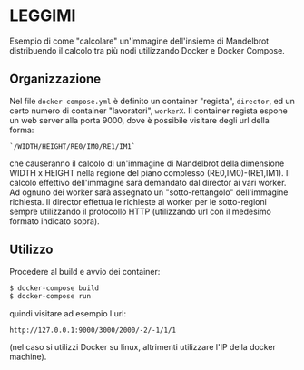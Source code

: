 LEGGIMI
=======

Esempio di come "calcolare" un'immagine dell'insieme di Mandelbrot
distribuendo il calcolo tra più nodi utilizzando Docker e
Docker Compose.

## Organizzazione

Nel file `docker-compose.yml` è definito un container "regista", `director`,
ed un certo numero di container "lavoratori", `workerX`.
Il container regista espone un web server alla porta 9000, dove è possibile
visitare degli url della forma:

    `/WIDTH/HEIGHT/RE0/IM0/RE1/IM1`

che causeranno il calcolo di un'immagine di Mandelbrot della
dimensione WIDTH x HEIGHT nella regione del piano complesso (RE0,IM0)-(RE1,IM1).
Il calcolo effettivo dell'immagine sarà demandato dal director ai vari worker.
Ad ognuno dei worker sarà assegnato un "sotto-rettangolo" dell'immagine
richiesta.
Il director effettua le richieste ai worker per le sotto-regioni sempre
utilizzando il protocollo HTTP (utilizzando url con il medesimo formato
indicato sopra).

## Utilizzo

Procedere al build e avvio dei container:

```bash
$ docker-compose build
$ docker-compose run
```

quindi visitare ad esempio l'url:

    http://127.0.0.1:9000/3000/2000/-2/-1/1/1

(nel caso si utilizzi Docker su linux, altrimenti utilizzare l'IP della
docker machine).
